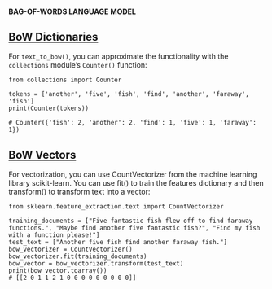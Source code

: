 #### BAG-OF-WORDS LANGUAGE MODEL
## [BoW Dictionaries](https://www.codecademy.com/paths/build-chatbots-with-python/tracks/retrieval-based-chatbots/modules/language-and-topic-modeling-chatbots/lessons/language-model-bag-of-words/exercises/bow-dictionaries)
For `text_to_bow()`, you can approximate the functionality with the `collections` module’s `Counter()` function:
```
from collections import Counter

tokens = ['another', 'five', 'fish', 'find', 'another', 'faraway', 'fish']
print(Counter(tokens))

# Counter({'fish': 2, 'another': 2, 'find': 1, 'five': 1, 'faraway': 1})
```
## [BoW Vectors](https://www.codecademy.com/paths/build-chatbots-with-python/tracks/retrieval-based-chatbots/modules/language-and-topic-modeling-chatbots/lessons/language-model-bag-of-words/exercises/bow-vectors-i)
For vectorization, you can use CountVectorizer from the machine learning library scikit-learn. You can use fit() to train the features dictionary and then transform() to transform text into a vector:
```
from sklearn.feature_extraction.text import CountVectorizer

training_documents = ["Five fantastic fish flew off to find faraway functions.", "Maybe find another five fantastic fish?", "Find my fish with a function please!"]
test_text = ["Another five fish find another faraway fish."]
bow_vectorizer = CountVectorizer()
bow_vectorizer.fit(training_documents)
bow_vector = bow_vectorizer.transform(test_text)
print(bow_vector.toarray())
# [[2 0 1 1 2 1 0 0 0 0 0 0 0 0 0]]
```
